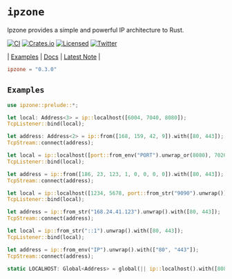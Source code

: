 # **`ipzone`**

Ipzone provides a simple and powerful IP architecture to Rust.

[![CI][ci-badge]][ci-url]
[![Crates.io][crates-badge]][crates-url]
[![Licensed][license-badge]][license-url]
[![Twitter][twitter-badge]][twitter-url]

[ci-badge]: https://github.com/just-do-halee/ipzone/actions/workflows/ci.yml/badge.svg
[crates-badge]: https://img.shields.io/crates/v/ipzone.svg?labelColor=383636
[license-badge]: https://img.shields.io/crates/l/ipzone?labelColor=383636
[twitter-badge]: https://img.shields.io/twitter/follow/do_halee?style=flat&logo=twitter&color=4a4646&labelColor=333131&label=just-do-halee
[ci-url]: https://github.com/just-do-halee/ipzone/actions
[twitter-url]: https://twitter.com/do_halee
[crates-url]: https://crates.io/crates/ipzone
[license-url]: https://github.com/just-do-halee/ipzone

| [Examples](./examples/) | [Docs](https://docs.rs/ipzone) | [Latest Note](./CHANGELOG.md) |

```toml
ipzone = "0.3.0"
```

## **`Examples`**

```rust
use ipzone::prelude::*;

let local: Address<3> = ip::localhost([6004, 7040, 8080]);
TcpListener::bind(local);

let address: Address<2> = ip::from([168, 159, 42, 9]).with([80, 443]);
TcpStream::connect(address);

let local = ip::localhost([port::from_env("PORT").unwrap_or(8080), 7020, 2020]);
TcpListener::bind(local);

let address = ip::from([186, 23, 123, 1, 0, 0, 0, 0]).with([80, 443]);
TcpStream::connect(address);

let local = ip::localhost([1234, 5678, port::from_str("9090").unwrap());
TcpListener::bind(local);

let address = ip::from_str("168.24.41.123").unwrap().with([80, 443]);
TcpStream::connect(address);

let local = ip::from_str("::1").unwrap().with([80, 443]);
TcpListener::bind(local);

let address = ip::from_env("IP").unwrap().with(["80", "443"]);
TcpStream::connect(address);

static LOCALHOST: Global<Address> = global(|| ip::localhost().with([8080]));
```

